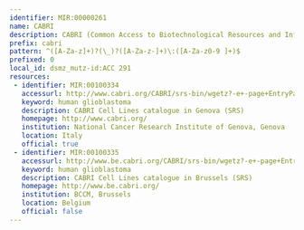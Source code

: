 ```yaml
---
identifier: MIR:00000261
name: CABRI
description: CABRI (Common Access to Biotechnological Resources and Information) is an online service where users can search a number of European Biological Resource Centre catalogues. It lists the availability of a particular organism or genetic resource and defines the set of technical specifications and procedures which should be used to handle it.
prefix: cabri
pattern: ^([A-Za-z]+)?(\_)?([A-Za-z-]+)\:([A-Za-z0-9 ]+)$
prefixed: 0
local_id: dsmz_mutz-id:ACC 291
resources:
 - identifier: MIR:00100334
   accessurl: http://www.cabri.org/CABRI/srs-bin/wgetz?-e+-page+EntryPage+[${lid}]
   keyword: human glioblastoma
   description: CABRI Cell Lines catalogue in Genova (SRS)
   homepage: http://www.cabri.org/
   institution: National Cancer Research Institute of Genova, Genova
   location: Italy
   official: true
 - identifier: MIR:00100335
   accessurl: http://www.be.cabri.org/CABRI/srs-bin/wgetz?-e+-page+EntryPage+[${lid}]
   keyword: human glioblastoma
   description: CABRI Cell Lines catalogue in Brussels (SRS)
   homepage: http://www.be.cabri.org/
   institution: BCCM, Brussels
   location: Belgium
   official: false
---
```

